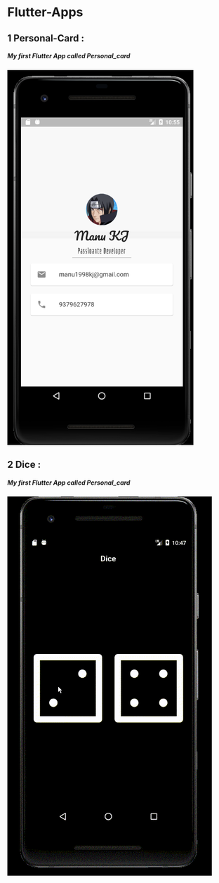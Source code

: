 # Flutter-Apps
## 1 Personal-Card :
#####  My first Flutter App called Personal_card
  ![GitHub Logo](/personal_card/image.png) 
## 2 Dice :
#####  My first Flutter App called Personal_card
  ![GitHub Logo](/dice/image.gif) 
